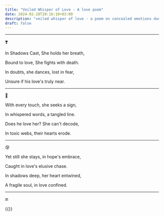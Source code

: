 ```yaml
---
title: "Veiled Whisper of Love - A love poem"
date: 2024-02-28T20:16:10+03:00
description: "veiled whisper of love - a poem on concealed emotions due to fear of being judged "
draft: false
---
```


____________
❣️

In Shadows Cast, She holds her breath,

Bound to love, She fights with death.

In doubts, she dances, lost in fear,

Unsure if his love's truly near.
____________

🖤

With every touch, she seeks a sign,

In whispered words, a tangled line.

Does he love her? She can't decode,

In toxic webs, their hearts erode.
____________
😰

Yet still she stays, in hope's embrace,

Caught in love's elusive chase.

In shadows deep, her heart entwined,

A fragile soul, in love confined.

____________

🔚

{{<mini-toc>}}
